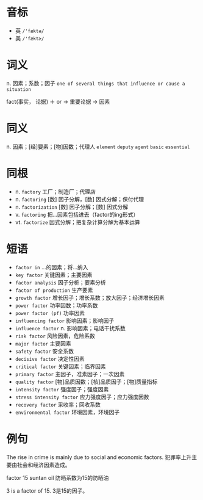 # 音标

- 英 `/'fæktə/`
- 美 `/'fæktɚ/`

# 词义

n. 因素；系数；因子
`one of several things that influence or cause a situation`



fact(事实， 论据) ＋ or → 重要论据 → 因素

# 同义

n. 因素；[经]要素；[物]因数；代理人
`element` `deputy` `agent` `basic` `essential`

# 同根

- n. `factory` 工厂；制造厂；代理店
- n. `factoring` [数] 因子分解，[数] 因式分解；保付代理
- n. `factorization` [数] 因子分解；[数] 因式分解
- v. `factoring` 把…因素包括进去（factor的ing形式）
- vt. `factorize` 因式分解；把复杂计算分解为基本运算

# 短语

- `factor in` …的因素；将…纳入
- `key factor` 关键因素；主要因素
- `factor analysis` 因子分析；要素分析
- `factor of production` 生产要素
- `growth factor` 增长因子；增长系数；放大因子；经济增长因素
- `power factor` 功率因数；功率系数
- `power factor (pf)` 功率因素
- `influencing factor` 影响因素；影响因子
- `influence factor` n. 影响因素；电话干扰系数
- `risk factor` 风险因素，危险系数
- `major factor` 主要因素
- `safety factor` 安全系数
- `decisive factor` 决定性因素
- `critical factor` 关键因素；临界因素
- `primary factor` 主因子，准素因子；一次因素
- `quality factor` [物]品质因数；[核]品质因子；[物]质量指标
- `intensity factor` 强度因子；强度因素
- `stress intensity factor` 应力强度因子；应力强度因数
- `recovery factor` 采收率；回收系数
- `environmental factor` 环境因素，环境因子

# 例句

The rise in crime is mainly due to social and economic factors.
犯罪率上升主要由社会和经济因素造成。

factor 15 suntan oil
防晒系数为15的防晒油

3 is a factor of 15.
3是15的因子。


